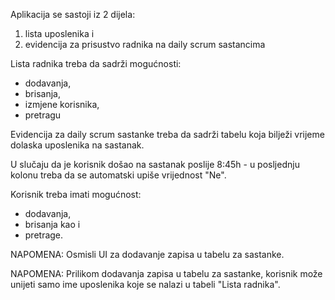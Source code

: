 Aplikacija se sastoji iz 2 dijela:
1. lista uposlenika i
2. evidencija za prisustvo radnika na daily scrum sastancima

Lista radnika treba da sadrži mogućnosti:
- dodavanja,
- brisanja, 
- izmjene korisnika, 
- pretragu

Evidencija za daily scrum sastanke treba da sadrži tabelu koja bilježi vrijeme dolaska uposlenika na sastanak. 

U slučaju da je korisnik došao na sastanak poslije 8:45h - u posljednju kolonu treba da se automatski upiše vrijednost "Ne".

Korisnik treba imati mogućnost:
- dodavanja, 
- brisanja kao i 
- pretrage.

NAPOMENA: Osmisli UI za dodavanje zapisa u tabelu za sastanke.

NAPOMENA: Prilikom dodavanja zapisa u tabelu za sastanke, korisnik može unijeti samo ime uposlenika koje se nalazi u tabeli "Lista radnika".